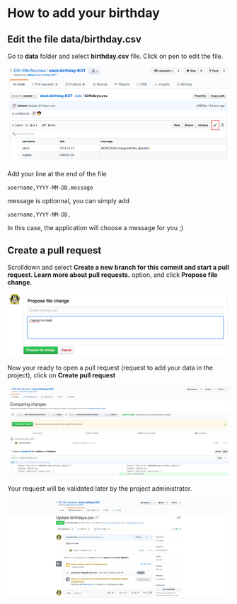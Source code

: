 # How to add your birthday

## Edit the file data/birthday.csv

Go to **data** folder and select **birthday.csv** file.
Click on pen to edit the file.

![alt text](https://raw.githubusercontent.com/DSI-Ville-Noumea/slack-birthday-BOT/master/doc/edit_birthday.png)

Add your line at the end of the file
```
username,YYYY-MM-DD,message
```
message is optionnal, you can simply add 
```
username,YYYY-MM-DD,
```
In this case, the application will choose a message for you ;)

## Create a pull request

Scrolldown and select **Create a new branch for this commit and start a pull request. Learn more about pull requests.** option, and click **Propose file change**.

![alt text](https://raw.githubusercontent.com/DSI-Ville-Noumea/slack-birthday-BOT/master/doc/commit_change.png)


Now your ready to open a pull request (request to add your data in the project), click on **Create pull request**

![alt text](https://raw.githubusercontent.com/DSI-Ville-Noumea/slack-birthday-BOT/master/doc/create_pull_request.png)


Your request will be validated later by the project administrator.


![alt text](https://raw.githubusercontent.com/DSI-Ville-Noumea/slack-birthday-BOT/master/doc/finish.png)


